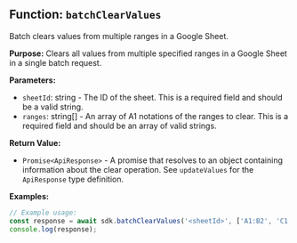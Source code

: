 ## Function: `batchClearValues`

Batch clears values from multiple ranges in a Google Sheet.

**Purpose:**
Clears all values from multiple specified ranges in a Google Sheet in a single batch request.

**Parameters:**

- `sheetId`: string - The ID of the sheet. This is a required field and should be a valid string.
- `ranges`: string[] - An array of A1 notations of the ranges to clear. This is a required field and should be an array of valid strings.

**Return Value:**

- `Promise<ApiResponse>` - A promise that resolves to an object containing information about the clear operation. See `updateValues` for the `ApiResponse` type definition.

**Examples:**

```typescript
// Example usage:
const response = await sdk.batchClearValues('<sheetId>', ['A1:B2', 'C1:D2']);
console.log(response);
```
